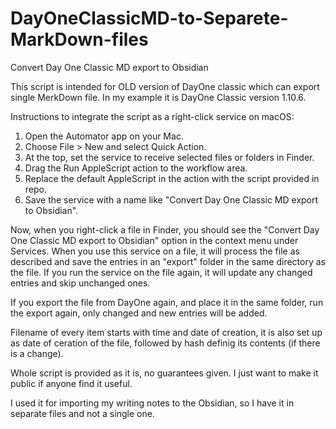 # DayOneClassicMD-to-Separete-MarkDown-files
Convert Day One Classic MD export to Obsidian

This script is intended for OLD version of DayOne classic which can export single MerkDown file. In my example it is DayOne Classic version 1.10.6.

Instructions to integrate the script as a right-click service on macOS:

1. Open the Automator app on your Mac.
2. Choose File > New and select Quick Action.
3. At the top, set the service to receive selected files or folders in Finder.
4. Drag the Run AppleScript action to the workflow area.
5. Replace the default AppleScript in the action with the script provided in repo.
6. Save the service with a name like "Convert Day One Classic MD export to Obsidian".

Now, when you right-click a file in Finder, you should see the "Convert Day One Classic MD export to Obsidian" option in the context menu under Services.
When you use this service on a file, it will process the file as described and save the entries in an "export" folder in the same directory as the file. If you run the service on the file again, it will update any changed entries and skip unchanged ones.

If you export the file from DayOne again, and place it in the same folder, run the export again, only changed and new entries will be added.

Filename of every item starts with time and date of creation, it is also set up as date of ceration of the file, followed by hash definig its contents (if there is a change).

Whole script is provided as it is, no guarantees given. I just want to make it public if anyone find it useful.

I used it for importing my writing notes to the Obsidian, so I have it in separate files and not a single one.
